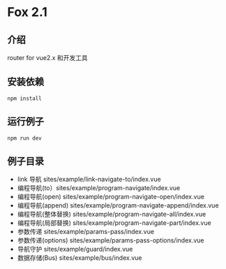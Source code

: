 <!--
 * @version: 1.0
 * @Author: 江成
 * @Date: 2021-06-03 08:29:42
-->

# Fox 2.1

## 介绍

router for vue2.x 和开发工具

## 安装依赖

```
npm install
```

## 运行例子

```
npm run dev
```

## 例子目录

-   link 导航 sites/example/link-navigate-to/index.vue
-   编程导航(to）sites/example/program-navigate/index.vue
-   编程导航(open) sites/example/program-navigate-open/index.vue
-   编程导航(append) sites/example/program-navigate-append/index.vue
-   编程导航(整体替换) sites/example/program-navigate-all/index.vue
-   编程导航(局部替换) sites/example/program-navigate-part/index.vue
-   参数传递 sites/example/params-pass/index.vue
-   参数传递(options) sites/example/params-pass-options/index.vue
-   导航守护 sites/example/guard/index.vue
-   数据存储(Bus) sites/example/bus/index.vue
